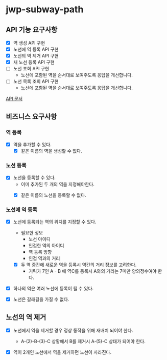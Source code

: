 # jwp-subway-path

## API 기능 요구사항

- [x] 역 생성 API 구현
- [x] 노선에 역 등록 API 구현
- [x] 노선의 역 제거 API 구현
- [x] 새 노선 등록 API 구현
- [ ] 노선 조회 API 구현
  - 노선에 포함된 역을 순서대로 보여주도록 응답을 개선합니다.
- [ ] 노선 목록 조회 API 구현
  - 노선에 포함된 역을 순서대로 보여주도록 응답을 개선합니다.


[API 문서](apidocs/APIdocs.md)

## 비즈니스 요구사항

### 역 등록
- [x] 역을 추가할 수 있다.
  - [x] 같은 이름의 역을 생성할 수 없다.

### 노선 등록
- [x] 노선을 등록할 수 있다.
  - 이미 추가된 두 개의 역을 지정해야한다.
  - [x] 같은 이름의 노선을 등록할 수 없다.


### 노선에 역 등록
- [x] 노선에 등록되는 역의 위치를 지정할 수 있다.
  - 필요한 정보
    - 노선 아이디  
    - 인접한 역의 아이디
    - 역 등록 방향
    - 인접 역과의 거리
  - [x] 두 역 중간에 새로운 역을 등록시 역간의 거리 정보를 고려한다.
    - 거릭가 7인 A - B 에 역C를 등록시 A와의 거리는 7미만 양의정수여야 한다.  

- [x] 하나의 역은 여러 노선에 등록이 될 수 있다.

- [x] 노선은 갈래길을 가질 수 없다.


## 노선의 역 제거
- [x] 노선에서 역을 제거할 경우 정상 동작을 위해 재배치 되어야 한다.
  - A-(2)-B-(3)-C 상황에서 B를 제거시 A-(5)-C 상태가 되어야 한다.

- [x] 역이 2개인 노선에서 역을 제거하면 노선이 사라진다.
